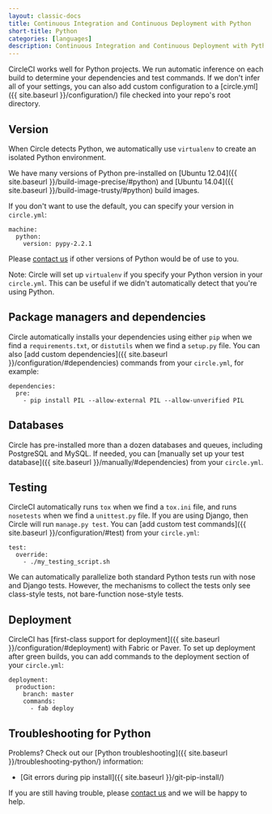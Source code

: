 ```yaml
---
layout: classic-docs
title: Continuous Integration and Continuous Deployment with Python
short-title: Python
categories: [languages]
description: Continuous Integration and Continuous Deployment with Python
---
```


CircleCI works well for Python projects. We run automatic inference on each
build to determine your dependencies and test commands. If we don't infer all
of your settings, you can also add custom configuration to a
[circle.yml]({{ site.baseurl }}/configuration/) file checked into your repo's root directory.

## Version

When Circle detects Python, we automatically use `virtualenv` to create an isolated Python environment.

We have many versions of Python pre-installed on [Ubuntu 12.04]({{ site.baseurl }}/build-image-precise/#python) and [Ubuntu 14.04]({{ site.baseurl }}/build-image-trusty/#python) build images.

If you don't want to use the default, you can specify your version in `circle.yml`:

```
machine:
  python:
    version: pypy-2.2.1
```

Please [contact us](mailto:sayhi@circleci.com) if other versions of Python
would be of use to you.

<span class='label label-info'>Note:</span>
Circle will set up `virtualenv` if you specify your Python version in your `circle.yml`.
This can be useful if we didn't automatically detect that you're using Python.

## Package managers and dependencies

Circle automatically installs your dependencies using either `pip` when we find
a `requirements.txt`, or `distutils` when we find a `setup.py` file. You can
also [add custom dependencies]({{ site.baseurl }}/configuration/#dependencies) commands from
your `circle.yml`, for example:

```
dependencies:
  pre:
    - pip install PIL --allow-external PIL --allow-unverified PIL
```

## Databases

Circle has pre-installed more than a dozen databases and queues, including PostgreSQL and
MySQL. If needed, you can
[manually set up your test database]({{ site.baseurl }}/manually/#dependencies) from your
`circle.yml`.

## Testing

CircleCI automatically runs `tox` when we find a `tox.ini` file, and runs
`nosetests` when we find a `unittest.py` file. If you are using Django, then
Circle will run `manage.py test`. You can
[add custom test commands]({{ site.baseurl }}/configuration/#test) from your `circle.yml`:

```
test:
  override:
    - ./my_testing_script.sh
```

We can automatically parallelize both standard Python tests run with nose and
Django tests. However, the mechanisms to collect the tests only see class-style
tests, not bare-function nose-style tests.

## Deployment

CircleCI has [first-class support for deployment]({{ site.baseurl }}/configuration/#deployment)
with Fabric or Paver. To set up deployment after green builds, you can add
commands to the deployment section of your `circle.yml`:

```
deployment:
  production:
    branch: master
    commands:
      - fab deploy
```

## Troubleshooting for Python

Problems? Check out our [Python troubleshooting]({{ site.baseurl }}/troubleshooting-python/)
information:

* [Git errors during pip install]({{ site.baseurl }}/git-pip-install/)

If you are still having trouble, please [contact us](mailto:sayhi@circleci.com)
and we will be happy to help.
